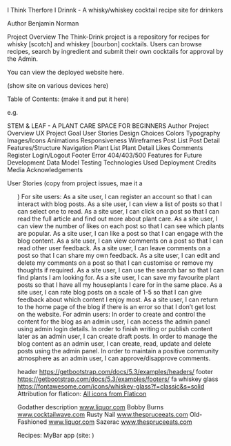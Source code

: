 I Think Therfore I Drinnk - A whisky/whiskey cocktail recipe site for drinkers

Author
Benjamin Norman

Project Overview
The Think-Drink project is a repository for recipes for whisky [scotch] and whiskey [bourbon] cocktails. Users can browse recipes, search by ingredient and submit their own cocktails for approval by the Admin. 

You can view the deployed website here.

(show site on various devices here)

Table of Contents:
(make it and put it here)

e.g. 

STEM & LEAF - A PLANT CARE SPACE FOR BEGINNERS
Author
Project Overview
UX
Project Goal
User Stories
Design Choices
Colors
Typography
Images/Icons
Animations
Responsiveness
Wireframes
Post List
Post Detail
Features/Structure
Navigation
Plant List
Plant Detail
Likes
Comments
Register
Login/Logout
Footer
Error 404/403/500
Features for Future Development
Data Model
Testing
Technologies Used
Deployment
Credits
Media
Acknowledgements


User Stories (copy from project issues, mae it a <ul>)
For site users:
As a site user, I can register an account so that I can interact with blog posts.
As a site user, I can view a list of posts so that I can select one to read.
As a site user, I can click on a post so that I can read the full article and find out more about plant care.
As a site user, I can view the number of likes on each post so that I can see which plants are popular.
As a site user, I can like a post so that I can engage with the blog content.
As a site user, I can view comments on a post so that I can read other user feedback.
As a site user, I can leave comments on a post so that I can share my own feedback.
As a site user, I can edit and delete my comments on a post so that I can customise or remove my thoughts if required.
As a site user, I can use the search bar so that I can find plants I am looking for.
As a site user, I can save my favourite plant posts so that I have all my houseplants I care for in the same place.
As a site user, I can rate blog posts on a scale of 1-5 so that I can give feedback about which content I enjoy most.
As a site user, I can return to the home page of the blog if there is an error so that I don’t get lost on the website.
For admin users:
In order to create and control the content for the blog as an admin user, I can access the admin panel using admin login details.
In order to finish writing or publish content later as an admin user, I can create draft posts.
In order to manage the blog content as an admin user, I can create, read, update and delete posts using the admin panel.
In order to maintain a positive community atmosphere as an admin user, I can approve/disapprove comments.




header
https://getbootstrap.com/docs/5.3/examples/headers/
footer
https://getbootstrap.com/docs/5.3/examples/footers/
fa whiskey glass
https://fontawesome.com/icons/whiskey-glass?f=classic&s=solid
Attribution for flaticon: 
<a href="https://www.flaticon.com/free-icons/" title="flatiron icons">All icons from Flaticon</a>


Godather description 
www.liquor.com
Bobby Burns
www.cocktailwave.com
Rusty Nail
www.thespruceeats.com
Old-Fashioned
www.liquor.com
Sazerac
www.thespruceeats.com



Recipes:
MyBar app (site:  )
